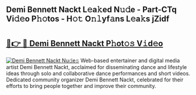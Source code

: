 ## Demi Bennett Nackt L𝚎a𝚔ed N𝚞𝚍e - Part-CTq Vi𝚍𝚎o P𝚑𝚘tos - H𝚘𝚝 O𝚗𝚕yf𝚊ns L𝚎a𝚔s jZidf

# <h2><a href="http://kf8m4k.oniu.top/?m=Demi+Bennett+Nackt">🔗👉 🔴 Demi Bennett Nackt P𝚑ot𝚘𝚜 V𝚒d𝚎o</a></h2>

[![Demi Bennett Nackt Nu𝚍e𝚜](https://i.imgur.com/0qMVB7G.gif)](http://kf8m4k.oniu.top/?m=Demi+Bennett+Nackt)
Web-based entertainer and digital media artist Demi Bennett Nackt, acclaimed for disseminating dance and lifestyle ideas through solo and collaborative dance performances and short videos. Dedicated community organizer Demi Bennett Nackt, celebrated for their efforts to bring people together and improve their community.  
